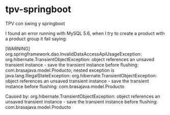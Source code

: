 # tpv-springboot
TPV con swing y springboot

I found an error running with MySQL 5.6, when I try to create a product with a product group it fail saying:


[WARNING]
org.springframework.dao.InvalidDataAccessApiUsageException: org.hibernate.TransientObjectException: object references an unsaved transient instance - save the transient instance before flushing: com.brasajava.model.Producto; nested exception is java.lang.IllegalStateException: org.hibernate.TransientObjectException: object references an unsaved transient instance - save the transient instance before flushing: com.brasajava.model.Producto

Caused by: org.hibernate.TransientObjectException: object references an unsaved transient instance - save the transient instance before flushing: com.brasajava.model.Producto
